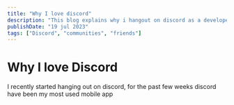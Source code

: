 ```yaml
---
title: "Why I love discord"
description: "This blog explains why i hangout on discord as a developer and why you should too"
publishDate: "19 jul 2023"
tags: ["Discord", "communities", "friends"]
---
```


# Why I love Discord

I recently started hanging out on discord, for the past few weeks discord have been my most used mobile app
